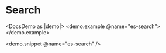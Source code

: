 # Search

<DocsDemo as |demo|>
  <demo.example @name="es-search">
    <EsSearch />
  </demo.example>
  
  <demo.snippet @name="es-search" />
</DocsDemo>

<DocsNote />
